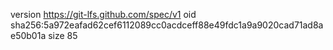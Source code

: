 version https://git-lfs.github.com/spec/v1
oid sha256:5a972eafad62cef6112089cc0acdceff88e49fdc1a9a9020cad71ad8ae50b01a
size 85
